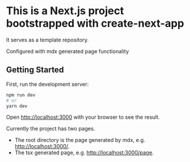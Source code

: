 # This is a Next.js project bootstrapped with create-next-app

It serves as a template repository.

Configured with mdx generated page functionality

## Getting Started

First, run the development server:

```bash
npm run dev
# or
yarn dev
```

Open [http://localhost:3000](http://localhost:3000) with your browser to see the result.

Currently the project has two pages.

- The root directory is the page generated by mdx, e.g. <http://localhost:3000/>.
- The tsx generated page, e.g. <http://localhost:3000/page>.
